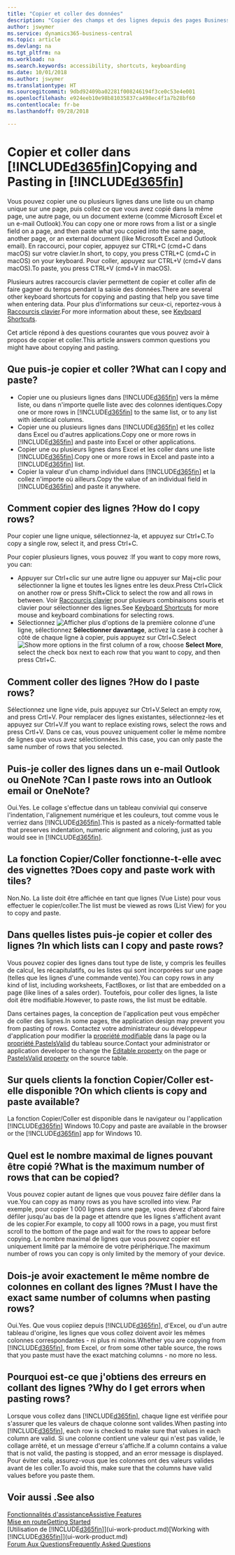 ```yaml
---
title: "Copier et coller des données"
description: "Copier des champs et des lignes depuis des pages Business Central et les coller à d'autres emplacements."
author: jswymer
ms.service: dynamics365-business-central
ms.topic: article
ms.devlang: na
ms.tgt_pltfrm: na
ms.workload: na
ms.search.keywords: accessibility, shortcuts, keyboarding
ms.date: 10/01/2018
ms.author: jswymer
ms.translationtype: HT
ms.sourcegitcommit: 9dbd92409ba02281f008246194f3ce0c53e4e001
ms.openlocfilehash: e924eeb10e98b81035837ca498ec4f1a7b28bf60
ms.contentlocale: fr-be
ms.lasthandoff: 09/28/2018

---
```


# <a name="copying-and-pasting-in-included365finincludesd365finmdmd"></a><span data-ttu-id="9e3c9-103">Copier et coller dans [!INCLUDE[d365fin](includes/d365fin_md.md)]</span><span class="sxs-lookup"><span data-stu-id="9e3c9-103">Copying and Pasting in [!INCLUDE[d365fin](includes/d365fin_md.md)]</span></span>
<span data-ttu-id="9e3c9-104">Vous pouvez copier une ou plusieurs lignes dans une liste ou un champ unique sur une page, puis collez ce que vous avez copié dans la même page, une autre page, ou un document externe (comme Microsoft Excel et un e-mail Outlook).</span><span class="sxs-lookup"><span data-stu-id="9e3c9-104">You can copy one or more rows from a list or a single field on a page, and then paste what you copied into the same page, another page, or an external document (like Microsoft Excel and Outlook email).</span></span> <span data-ttu-id="9e3c9-105">En raccourci, pour copier, appuyez sur CTRL+C (cmd+C dans macOS) sur votre clavier.</span><span class="sxs-lookup"><span data-stu-id="9e3c9-105">In short, to copy, you press CTRL+C (cmd+C in macOS) on your keyboard.</span></span> <span data-ttu-id="9e3c9-106">Pour coller, appuyez sur CTRL+V (cmd+V dans macOS).</span><span class="sxs-lookup"><span data-stu-id="9e3c9-106">To paste, you press CTRL+V (cmd+V in macOS).</span></span>

<span data-ttu-id="9e3c9-107">Plusieurs autres raccourcis clavier permettent de copier et coller afin de faire gagner du temps pendant la saisie des données.</span><span class="sxs-lookup"><span data-stu-id="9e3c9-107">There are several other keyboard shortcuts for copying and pasting that help you save time when entering data.</span></span> <span data-ttu-id="9e3c9-108">Pour plus d'informations sur ceux-ci, reportez-vous à [Raccourcis clavier](keyboard-shortcuts.md#CopyRows).</span><span class="sxs-lookup"><span data-stu-id="9e3c9-108">For more information about these, see [Keyboard Shortcuts](keyboard-shortcuts.md#CopyRows).</span></span>

<span data-ttu-id="9e3c9-109">Cet article répond à des questions courantes que vous pouvez avoir à propos de copier et coller.</span><span class="sxs-lookup"><span data-stu-id="9e3c9-109">This article answers common questions you might have about copying and pasting.</span></span>  

## <a name="what-can-i-copy-and-paste"></a><span data-ttu-id="9e3c9-110">Que puis-je copier et coller ?</span><span class="sxs-lookup"><span data-stu-id="9e3c9-110">What can I copy and paste?</span></span>
-   <span data-ttu-id="9e3c9-111">Copier une ou plusieurs lignes dans [!INCLUDE[d365fin](includes/d365fin_md.md)] vers la même liste, ou dans n'importe quelle liste avec des colonnes identiques.</span><span class="sxs-lookup"><span data-stu-id="9e3c9-111">Copy one or more rows in [!INCLUDE[d365fin](includes/d365fin_md.md)] to the same list, or to any list with identical columns.</span></span>
-   <span data-ttu-id="9e3c9-112">Copier une ou plusieurs lignes dans [!INCLUDE[d365fin](includes/d365fin_md.md)] et les collez dans Excel ou d'autres applications.</span><span class="sxs-lookup"><span data-stu-id="9e3c9-112">Copy one or more rows in [!INCLUDE[d365fin](includes/d365fin_md.md)] and paste into Excel or other applications.</span></span>
-   <span data-ttu-id="9e3c9-113">Copier une ou plusieurs lignes dans Excel et les coller dans une liste [!INCLUDE[d365fin](includes/d365fin_md.md)].</span><span class="sxs-lookup"><span data-stu-id="9e3c9-113">Copy one or more rows in Excel and paste into a [!INCLUDE[d365fin](includes/d365fin_md.md)] list.</span></span>
-   <span data-ttu-id="9e3c9-114">Copier la valeur d'un champ individuel dans [!INCLUDE[d365fin](includes/d365fin_md.md)] et la collez n'importe où ailleurs.</span><span class="sxs-lookup"><span data-stu-id="9e3c9-114">Copy the value of an individual field in [!INCLUDE[d365fin](includes/d365fin_md.md)] and paste it anywhere.</span></span>

## <a name="how-do-i-copy-rows"></a><span data-ttu-id="9e3c9-115">Comment copier des lignes ?</span><span class="sxs-lookup"><span data-stu-id="9e3c9-115">How do I copy rows?</span></span>
<span data-ttu-id="9e3c9-116">Pour copier une ligne unique, sélectionnez-la, et appuyez sur Ctrl+C.</span><span class="sxs-lookup"><span data-stu-id="9e3c9-116">To copy a single row, select it, and press Ctrl+C.</span></span>

<span data-ttu-id="9e3c9-117">Pour copier plusieurs lignes, vous pouvez :</span><span class="sxs-lookup"><span data-stu-id="9e3c9-117">If you want to copy more rows, you can:</span></span>
-   <span data-ttu-id="9e3c9-118">Appuyer sur Ctrl+clic sur une autre ligne ou appuyer sur Maj+clic pour sélectionner la ligne et toutes les lignes entre les deux.</span><span class="sxs-lookup"><span data-stu-id="9e3c9-118">Press Ctrl+Click on another row or press Shift+Click to select the row and all rows in between.</span></span> <span data-ttu-id="9e3c9-119">Voir [Raccourcis clavier](keyboard-shortcuts.md#CopyRows) pour plusieurs combinaisons souris et clavier pour sélectionner des lignes.</span><span class="sxs-lookup"><span data-stu-id="9e3c9-119">See [Keyboard Shortcuts](keyboard-shortcuts.md#CopyRows) for more mouse and keyboard combinations for selecting rows.</span></span>
-   <span data-ttu-id="9e3c9-120">Sélectionnez ![Afficher plus d'options](media/show-more-options-icon.png "icônes Afficher plus d'options") de la première colonne d'une ligne, sélectionnez **Sélectionner davantage**, activez la case à cocher à côté de chaque ligne à copier, puis appuyez sur Ctrl+C.</span><span class="sxs-lookup"><span data-stu-id="9e3c9-120">Select ![Show more options](media/show-more-options-icon.png "Show more options icon") in the first column of a row, choose **Select More**, select the check box next to each row that you want to copy, and then press Ctrl+C.</span></span>

## <a name="how-do-i-paste-rows"></a><span data-ttu-id="9e3c9-121">Comment coller des lignes ?</span><span class="sxs-lookup"><span data-stu-id="9e3c9-121">How do I paste rows?</span></span>
<span data-ttu-id="9e3c9-122">Sélectionnez une ligne vide, puis appuyez sur Ctrl+V.</span><span class="sxs-lookup"><span data-stu-id="9e3c9-122">Select an empty row, and press Crtl+V.</span></span> <span data-ttu-id="9e3c9-123">Pour remplacer des lignes existantes, sélectionnez-les et appuyez sur Ctrl+V.</span><span class="sxs-lookup"><span data-stu-id="9e3c9-123">If you want to replace existing rows, select the rows and press Crtl+V.</span></span> <span data-ttu-id="9e3c9-124">Dans ce cas, vous pouvez uniquement coller le même nombre de lignes que vous avez sélectionnées.</span><span class="sxs-lookup"><span data-stu-id="9e3c9-124">In this case, you can only paste the same number of rows that you selected.</span></span>

<!-- Rows are pasted directly where your cursor is located. If you paste into an empty line, any existing subsequent lines will be moved after the pasted lines. If you paste into an existing line or lines, this will be overwritten.-->

## <a name="can-i-paste-rows-into-an-outlook-email-or-onenote"></a><span data-ttu-id="9e3c9-125">Puis-je coller des lignes dans un e-mail Outlook ou OneNote ?</span><span class="sxs-lookup"><span data-stu-id="9e3c9-125">Can I paste rows into an Outlook email or OneNote?</span></span>
<span data-ttu-id="9e3c9-126">Oui.</span><span class="sxs-lookup"><span data-stu-id="9e3c9-126">Yes.</span></span> <span data-ttu-id="9e3c9-127">Le collage s'effectue dans un tableau convivial qui conserve l'indentation, l'alignement numérique et les couleurs, tout comme vous le verriez dans [!INCLUDE[d365fin](includes/d365fin_md.md)].</span><span class="sxs-lookup"><span data-stu-id="9e3c9-127">This is pasted as a nicely-formatted table that preserves indentation, numeric alignment and coloring, just as you would see in [!INCLUDE[d365fin](includes/d365fin_md.md)].</span></span>

## <a name="does-copy-and-paste-work-with-tiles"></a><span data-ttu-id="9e3c9-128">La fonction Copier/Coller fonctionne-t-elle avec des vignettes ?</span><span class="sxs-lookup"><span data-stu-id="9e3c9-128">Does copy and paste work with tiles?</span></span>
<span data-ttu-id="9e3c9-129">Non.</span><span class="sxs-lookup"><span data-stu-id="9e3c9-129">No.</span></span> <span data-ttu-id="9e3c9-130">La liste doit être affichée en tant que lignes (Vue Liste) pour vous effectuer le copier/coller.</span><span class="sxs-lookup"><span data-stu-id="9e3c9-130">The list must be viewed as rows (List View) for you to copy and paste.</span></span>

## <a name="in-which-lists-can-i-copy-and-paste-rows"></a><span data-ttu-id="9e3c9-131">Dans quelles listes puis-je copier et coller des lignes ?</span><span class="sxs-lookup"><span data-stu-id="9e3c9-131">In which lists can I copy and paste rows?</span></span>
<span data-ttu-id="9e3c9-132">Vous pouvez copier des lignes dans tout type de liste, y compris les feuilles de calcul, les récapitulatifs, ou les listes qui sont incorporées sur une page (telles que les lignes d'une commande vente).</span><span class="sxs-lookup"><span data-stu-id="9e3c9-132">You can copy rows in any kind of list, including worksheets, FactBoxes, or list that are embedded on a page (like lines of a sales order).</span></span> <span data-ttu-id="9e3c9-133">Toutefois, pour coller des lignes, la liste doit être modifiable.</span><span class="sxs-lookup"><span data-stu-id="9e3c9-133">However, to paste rows, the list must be editable.</span></span>

<span data-ttu-id="9e3c9-134">Dans certaines pages, la conception de l'application peut vous empêcher de coller des lignes.</span><span class="sxs-lookup"><span data-stu-id="9e3c9-134">In some pages, the application design may prevent you from pasting of rows.</span></span> <span data-ttu-id="9e3c9-135">Contactez votre administrateur ou développeur d'application pour modifier la [propriété modifiable](https://docs.microsoft.com/en-us/dynamics365/business-central/dev-itpro/developer/properties/devenv-editable-property) dans la page ou la [propriété PasteIsValid](https://docs.microsoft.com/en-us/dynamics365/business-central/dev-itpro/developer/properties/devenv-pasteisvalid-property) du tableau source.</span><span class="sxs-lookup"><span data-stu-id="9e3c9-135">Contact your administrator or application developer to change the [Editable property](https://docs.microsoft.com/en-us/dynamics365/business-central/dev-itpro/developer/properties/devenv-editable-property) on the page or [PasteIsValid property](https://docs.microsoft.com/en-us/dynamics365/business-central/dev-itpro/developer/properties/devenv-pasteisvalid-property) on the source table.</span></span>

## <a name="on-which-clients-is-copy-and-paste-available"></a><span data-ttu-id="9e3c9-136">Sur quels clients la fonction Copier/Coller est-elle disponible ?</span><span class="sxs-lookup"><span data-stu-id="9e3c9-136">On which clients is copy and paste available?</span></span>
<span data-ttu-id="9e3c9-137">La fonction Copier/Coller est disponible dans le navigateur ou l'application [!INCLUDE[d365fin](includes/d365fin_md.md)] Windows 10.</span><span class="sxs-lookup"><span data-stu-id="9e3c9-137">Copy and paste are available in the browser or the [!INCLUDE[d365fin](includes/d365fin_md.md)] app for Windows 10.</span></span>

## <a name="what-is-the-maximum-number-of-rows-that-can-be-copied"></a><span data-ttu-id="9e3c9-138">Quel est le nombre maximal de lignes pouvant être copié ?</span><span class="sxs-lookup"><span data-stu-id="9e3c9-138">What is the maximum number of rows that can be copied?</span></span>
<span data-ttu-id="9e3c9-139">Vous pouvez copier autant de lignes que vous pouvez faire défiler dans la vue.</span><span class="sxs-lookup"><span data-stu-id="9e3c9-139">You can copy as many rows as you have scrolled into view.</span></span> <span data-ttu-id="9e3c9-140">Par exemple, pour copier 1 000 lignes dans une page, vous devez d'abord faire défiler jusqu'au bas de la page et attendre que les lignes s'affichent avant de les copier.</span><span class="sxs-lookup"><span data-stu-id="9e3c9-140">For example, to copy all 1000 rows in a page, you must first scroll to the bottom of the page and wait for the rows to appear before copying.</span></span> <span data-ttu-id="9e3c9-141">Le nombre maximal de lignes que vous pouvez copier est uniquement limité par la mémoire de votre périphérique.</span><span class="sxs-lookup"><span data-stu-id="9e3c9-141">The maximum number of rows you can copy is only limited by the memory of your device.</span></span>

## <a name="must-i-have-the-exact-same-number-of-columns-when-pasting-rows"></a><span data-ttu-id="9e3c9-142">Dois-je avoir exactement le même nombre de colonnes en collant des lignes ?</span><span class="sxs-lookup"><span data-stu-id="9e3c9-142">Must I have the exact same number of columns when pasting rows?</span></span>
<span data-ttu-id="9e3c9-143">Oui.</span><span class="sxs-lookup"><span data-stu-id="9e3c9-143">Yes.</span></span> <span data-ttu-id="9e3c9-144">Que vous copiiez depuis [!INCLUDE[d365fin](includes/d365fin_md.md)], d'Excel, ou d'un autre tableau d'origine, les lignes que vous collez doivent avoir les mêmes colonnes correspondantes - ni plus ni moins.</span><span class="sxs-lookup"><span data-stu-id="9e3c9-144">Whether you are copying from [!INCLUDE[d365fin](includes/d365fin_md.md)], from Excel, or from some other table source, the rows that you paste must have the exact matching columns - no more no less.</span></span>

## <a name="why-do-i-get-errors-when-pasting-rows"></a><span data-ttu-id="9e3c9-145">Pourquoi est-ce que j'obtiens des erreurs en collant des lignes ?</span><span class="sxs-lookup"><span data-stu-id="9e3c9-145">Why do I get errors when pasting rows?</span></span> 
<span data-ttu-id="9e3c9-146">Lorsque vous collez dans [!INCLUDE[d365fin](includes/d365fin_md.md)], chaque ligne est vérifiée pour s'assurer que les valeurs de chaque colonne sont valides.</span><span class="sxs-lookup"><span data-stu-id="9e3c9-146">When pasting into [!INCLUDE[d365fin](includes/d365fin_md.md)], each row is checked to make sure that values in each column are valid.</span></span> <span data-ttu-id="9e3c9-147">Si une colonne contient une valeur qui n'est pas valide, le collage arrêté, et un message d'erreur s'affiche.</span><span class="sxs-lookup"><span data-stu-id="9e3c9-147">If a column contains a value that is not valid, the pasting is stopped, and an error message is displayed.</span></span> <span data-ttu-id="9e3c9-148">Pour éviter cela, assurez-vous que les colonnes ont des valeurs valides avant de les coller.</span><span class="sxs-lookup"><span data-stu-id="9e3c9-148">To avoid this, make sure that the columns have valid values before you paste them.</span></span>


## <a name="see-also"></a><span data-ttu-id="9e3c9-149">Voir aussi .</span><span class="sxs-lookup"><span data-stu-id="9e3c9-149">See also</span></span>
[<span data-ttu-id="9e3c9-150">Fonctionnalités d'assistance</span><span class="sxs-lookup"><span data-stu-id="9e3c9-150">Assistive Features</span></span>](ui-accessibility.md)  
[<span data-ttu-id="9e3c9-151">Mise en route</span><span class="sxs-lookup"><span data-stu-id="9e3c9-151">Getting Started</span></span>](product-get-started.md)  
<span data-ttu-id="9e3c9-152">[Utilisation de [!INCLUDE[d365fin](includes/d365fin_md.md)]](ui-work-product.md)</span><span class="sxs-lookup"><span data-stu-id="9e3c9-152">[Working with [!INCLUDE[d365fin](includes/d365fin_md.md)]](ui-work-product.md)</span></span>  
[<span data-ttu-id="9e3c9-153">Forum Aux Questions</span><span class="sxs-lookup"><span data-stu-id="9e3c9-153">Frequently Asked Questions</span></span>](across-faq.md)  

